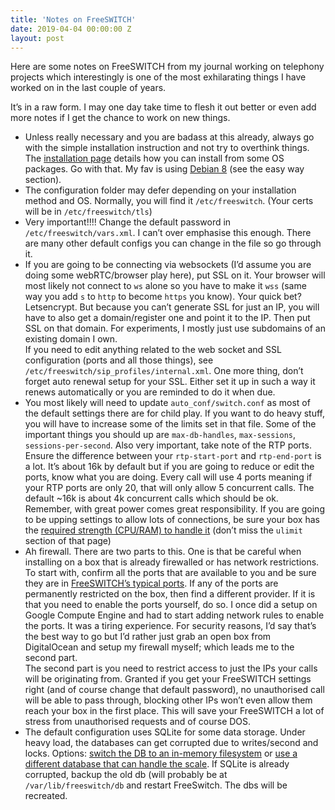 ```yaml
---
title: 'Notes on FreeSWITCH'
date: 2019-04-04 00:00:00 Z
layout: post
---
```


Here are some notes on FreeSWITCH from my journal working on telephony projects which interestingly is one of the most exhilarating things I have worked on in the last couple of years. 

It’s in a raw form. I may one day take time to flesh it out better or even add more notes if I get the chance to work on new things. 

- Unless really necessary and you are badass at this already, always go with the simple installation instruction and not try to overthink things. The [installation page](https://freeswitch.org/confluence/display/FREESWITCH/Installation) details how you can install from some OS packages. Go with that. My fav is using [Debian 8](https://freeswitch.org/confluence/display/FREESWITCH/Debian+8+Jessie) (see the easy way section).
- The configuration folder may defer depending on your installation method and OS. Normally, you will find it `/etc/freeswitch`. (Your certs will be in `/etc/freeswitch/tls`)
- Very important!!!! Change the default password in `/etc/freeswitch/vars.xml`. I can’t over emphasise this enough. There are many other default configs you can change in the file so go through it.
- If you are going to be connecting via websockets (I’d assume you are doing some webRTC/browser play here), put SSL on it. Your browser will most likely not connect to `ws` alone so you have to make it `wss` (same way you add `s` to `http` to become `https` you know). Your quick bet? Letsencrypt. But because you can’t generate SSL for just an IP, you will have to also get a domain/register one and point it to the IP. Then put SSL on that domain. For experiments, I mostly just use subdomains of an existing domain I own.   
If you need to edit anything related to the web socket and SSL configuration (ports and all those things), see `/etc/freeswitch/sip_profiles/internal.xml`. One more thing, don’t forget auto renewal setup for your SSL. Either set it up in such a way it renews automatically or you are reminded to do it when due.
- You most likely will need to update `auto_conf/switch.conf` as most of the default settings there are for child play. If you want to do heavy stuff, you will have to increase some of the limits set in that file. Some of the important things you should up are `max-db-handles`, `max-sessions`, `sessions-per-second`. Also very important, take note of the RTP ports. Ensure the difference between your `rtp-start-port` and `rtp-end-port` is a lot. It’s about 16k by default but if you are going to reduce or edit the ports, know what you are doing. Every call will use 4 ports meaning if your RTP ports are only 20, that will only allow 5 concurrent calls. The default ~16k is about 4k concurrent calls which should be ok.   
Remember, with great power comes great responsibility. If you are going to  be upping settings to allow lots of connections, be sure your box has the [required strength (CPU/RAM) to handle it](https://freeswitch.org/confluence/display/FREESWITCH/Performance+Testing+and+Configurations) (don’t miss the `ulimit` section of that page)
- Ah firewall. There are two parts to this. One is that be careful when installing on a box that is already firewalled or has network restrictions. To start with, confirm all the ports that are available to you and be sure they are in [FreeSWITCH’s typical ports](https://freeswitch.org/confluence/display/FREESWITCH/Firewall). If any of the ports are permanently restricted on the box, then find a different provider. If it is that you need to enable the ports yourself, do so. I once did a setup on Google Compute Engine and had to start adding network rules to enable the ports. It was a tiring experience. For security reasons, I’d say that’s the best way to go but I’d rather just grab an open box from DigitalOcean and setup my firewall myself; which leads me to the second part.   
The second part is you need to restrict access to just the IPs your calls will be originating from. Granted if you get your FreeSWITCH settings right (and of course change that default password), no unauthorised call will be able to pass through, blocking other IPs won’t even allow them reach your box in the first place. This will save your FreeSWITCH a lot of stress from unauthorised requests and of course DOS.
- The default configuration uses SQLite for some data storage. Under heavy load, the databases can get corrupted due to writes/second and locks. Options: [switch the DB to an in-memory filesystem](https://freeswitch.org/confluence/display/FREESWITCH/SSD+Tuning+for+Linux#SSDTuningforLinux-FreeSWITCH'score.dbI/Obottleneck) or [use a different database that can handle the scale](https://freeswitch.org/confluence/display/FREESWITCH/FreeSWITCH+Databases). If SQLite is already corrupted, backup the old db (will probably be at `/var/lib/freeswitch/db` and restart FreeSwitch. The dbs will be recreated. 
